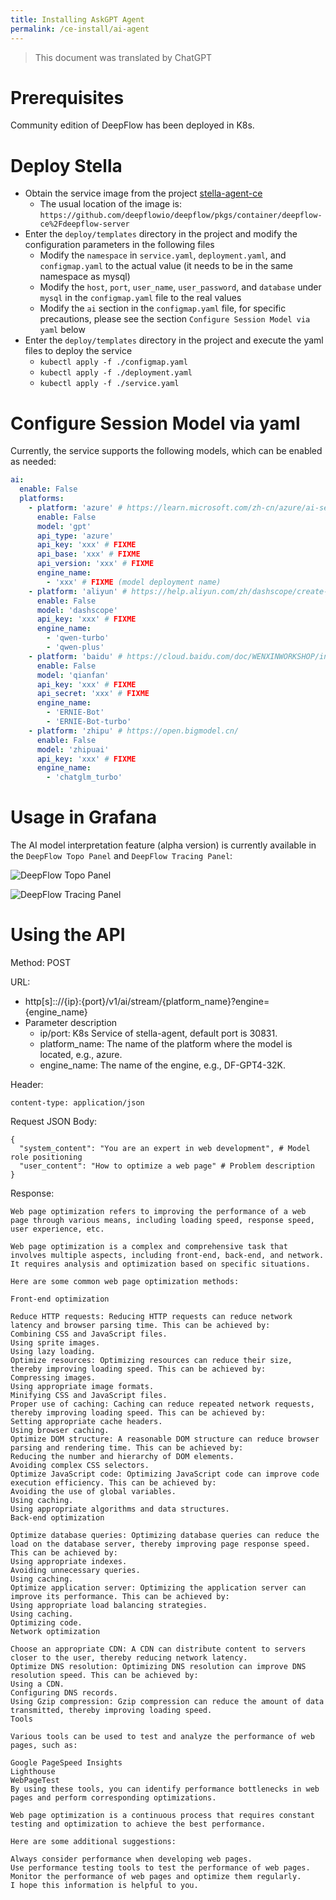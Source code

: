 ```yaml
---
title: Installing AskGPT Agent
permalink: /ce-install/ai-agent
---
```


> This document was translated by ChatGPT

# Prerequisites

Community edition of DeepFlow has been deployed in K8s.

# Deploy Stella

- Obtain the service image from the project [stella-agent-ce](https://github.com/deepflowio/stella-agent-ce)
  - The usual location of the image is: `https://github.com/deepflowio/deepflow/pkgs/container/deepflow-ce%2Fdeepflow-server`
- Enter the `deploy/templates` directory in the project and modify the configuration parameters in the following files
  - Modify the `namespace` in `service.yaml`, `deployment.yaml`, and `configmap.yaml` to the actual value (it needs to be in the same namespace as mysql)
  - Modify the `host`, `port`, `user_name`, `user_password`, and `database` under `mysql` in the `configmap.yaml` file to the real values
  - Modify the `ai` section in the `configmap.yaml` file, for specific precautions, please see the section `Configure Session Model via yaml` below
- Enter the `deploy/templates` directory in the project and execute the yaml files to deploy the service
  - `kubectl apply -f ./configmap.yaml`
  - `kubectl apply -f ./deployment.yaml`
  - `kubectl apply -f ./service.yaml`

# Configure Session Model via yaml

Currently, the service supports the following models, which can be enabled as needed:

```yaml
ai:
  enable: False
  platforms:
    - platform: 'azure' # https://learn.microsoft.com/zh-cn/azure/ai-services/openai/
      enable: False
      model: 'gpt'
      api_type: 'azure'
      api_key: 'xxx' # FIXME
      api_base: 'xxx' # FIXME
      api_version: 'xxx' # FIXME
      engine_name:
        - 'xxx' # FIXME (model deployment name)
    - platform: 'aliyun' # https://help.aliyun.com/zh/dashscope/create-a-chat-foundation-model
      enable: False
      model: 'dashscope'
      api_key: 'xxx' # FIXME
      engine_name:
        - 'qwen-turbo'
        - 'qwen-plus'
    - platform: 'baidu' # https://cloud.baidu.com/doc/WENXINWORKSHOP/index.html
      enable: False
      model: 'qianfan'
      api_key: 'xxx' # FIXME
      api_secret: 'xxx' # FIXME
      engine_name:
        - 'ERNIE-Bot'
        - 'ERNIE-Bot-turbo'
    - platform: 'zhipu' # https://open.bigmodel.cn/
      enable: False
      model: 'zhipuai'
      api_key: 'xxx' # FIXME
      engine_name:
        - 'chatglm_turbo'
```

# Usage in Grafana

The AI model interpretation feature (alpha version) is currently available in the `DeepFlow Topo Panel` and `DeepFlow Tracing Panel`:

![DeepFlow Topo Panel](https://yunshan-guangzhou.oss-cn-beijing.aliyuncs.com/pub/pic/2024052966570a950a6ac.png)

![DeepFlow Tracing Panel](https://yunshan-guangzhou.oss-cn-beijing.aliyuncs.com/pub/pic/2024052966570a93501df.png)

# Using the API

Method: POST

URL:

- http[s]:://{ip}:{port}/v1/ai/stream/{platform_name}?engine={engine_name}
- Parameter description
  - ip/port: K8s Service of stella-agent, default port is 30831.
  - platform_name: The name of the platform where the model is located, e.g., azure.
  - engine_name: The name of the engine, e.g., DF-GPT4-32K.

Header:

```
content-type: application/json
```

Request JSON Body:

```
{
  "system_content": "You are an expert in web development", # Model role positioning
  "user_content": "How to optimize a web page" # Problem description
}
```

Response:

```text
Web page optimization refers to improving the performance of a web page through various means, including loading speed, response speed, user experience, etc.

Web page optimization is a complex and comprehensive task that involves multiple aspects, including front-end, back-end, and network. It requires analysis and optimization based on specific situations.

Here are some common web page optimization methods:

Front-end optimization

Reduce HTTP requests: Reducing HTTP requests can reduce network latency and browser parsing time. This can be achieved by:
Combining CSS and JavaScript files.
Using sprite images.
Using lazy loading.
Optimize resources: Optimizing resources can reduce their size, thereby improving loading speed. This can be achieved by:
Compressing images.
Using appropriate image formats.
Minifying CSS and JavaScript files.
Proper use of caching: Caching can reduce repeated network requests, thereby improving loading speed. This can be achieved by:
Setting appropriate cache headers.
Using browser caching.
Optimize DOM structure: A reasonable DOM structure can reduce browser parsing and rendering time. This can be achieved by:
Reducing the number and hierarchy of DOM elements.
Avoiding complex CSS selectors.
Optimize JavaScript code: Optimizing JavaScript code can improve code execution efficiency. This can be achieved by:
Avoiding the use of global variables.
Using caching.
Using appropriate algorithms and data structures.
Back-end optimization

Optimize database queries: Optimizing database queries can reduce the load on the database server, thereby improving page response speed. This can be achieved by:
Using appropriate indexes.
Avoiding unnecessary queries.
Using caching.
Optimize application server: Optimizing the application server can improve its performance. This can be achieved by:
Using appropriate load balancing strategies.
Using caching.
Optimizing code.
Network optimization

Choose an appropriate CDN: A CDN can distribute content to servers closer to the user, thereby reducing network latency.
Optimize DNS resolution: Optimizing DNS resolution can improve DNS resolution speed. This can be achieved by:
Using a CDN.
Configuring DNS records.
Using Gzip compression: Gzip compression can reduce the amount of data transmitted, thereby improving loading speed.
Tools

Various tools can be used to test and analyze the performance of web pages, such as:

Google PageSpeed Insights
Lighthouse
WebPageTest
By using these tools, you can identify performance bottlenecks in web pages and perform corresponding optimizations.

Web page optimization is a continuous process that requires constant testing and optimization to achieve the best performance.

Here are some additional suggestions:

Always consider performance when developing web pages.
Use performance testing tools to test the performance of web pages.
Monitor the performance of web pages and optimize them regularly.
I hope this information is helpful to you.
```